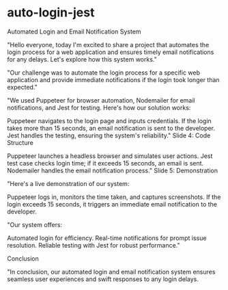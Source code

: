 # auto-login-jest
Automated Login and Email Notification System



"Hello everyone, today I'm excited to share a project that automates the login process for a web application and ensures timely email notifications for any delays. Let's explore how this system works."



"Our challenge was to automate the login process for a specific web application and provide immediate notifications if the login took longer than expected."



"We used Puppeteer for browser automation, Nodemailer for email notifications, and Jest for testing. Here's how our solution works:

Puppeteer navigates to the login page and inputs credentials.
If the login takes more than 15 seconds, an email notification is sent to the developer.
Jest handles the testing, ensuring the system's reliability."
Slide 4: Code Structure


Puppeteer launches a headless browser and simulates user actions.
Jest test case checks login time; if it exceeds 15 seconds, an email is sent.
Nodemailer handles the email notification process."
Slide 5: Demonstration

"Here's a live demonstration of our system:

Puppeteer logs in, monitors the time taken, and captures screenshots.
If the login exceeds 15 seconds, it triggers an immediate email notification to the developer.

"Our system offers:

Automated login for efficiency.
Real-time notifications for prompt issue resolution.
Reliable testing with Jest for robust performance."

 Conclusion

"In conclusion, our automated login and email notification system ensures seamless user experiences and swift responses to any login delays. 